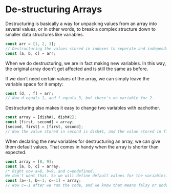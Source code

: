 # De-structuring Arrays

Destructuring is basically a way for unpacking values from an array into several values, or in other words, to break a complex structure down to smaller data structures like variables.<br>

```javascript
const arr = [1, 2, 3];
// Destructuring the values stored in indexes to seperate and independant variables of a, b, and c:
const [a, b, c] = arr;
```
When we do destructuring, we are in fact making new variables. In this way, the original array doen't get affected and is still the same as before.<br>

If we don't need certain values of the array, we can simply leave the variable space for it empty:<br>
```javascript
const [d, , f] = arr;
// Now d equals 1, and f equals 3, but there's no variable for 2.
```
Destructuring also makes it easy to change two variables with eachother.
```javascript
const array = [dish#1, dish#2];
const [first, second] = array;
[second, first] = [first, second];
// Now the value stored in second is dish#1, and the value stored in first is dish#2.
```
When declaring the new variables for destructuring an array, we can give them default values. That comes in handy when the array is shorter than expected.
```js
const array = [8, 9];
const [a, b, c] = array;
/* Right now a=8, b=9, and c=endefined.
We don't want that. So we will define default values for the variables.*/
const [a=-1, b=-1, c=-1] = array;
// Now c=-1 after we run the code, and we know that means falsy or undefined value.
```
